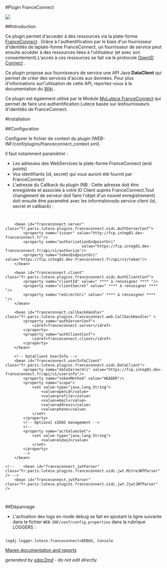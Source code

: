 
#Plugin FranceConnect

![](http://dev.lutece.paris.fr/plugins/plugin-franceconnect/images/franceconnect.png)

##Introduction

Ce plugin permet d'acceder à des ressources via la plate-forme [FranceConnect](http://www.dev-franceconnect.fr) . Grâce à l'authentification par le biais d'un fournisseur d'identités de laplate-forme FranceConnect, un fournisseur de service peut ensuite accéder à des ressources liées à l'utilisateur (et avec son consentement).L'accès à ces ressources se fait via le protocole [OpenID Connect](http://openid.net/specs/openid-connect-core-1_0.html) .

Ce plugin propose aux fournisseurs de service une API Java **DataClient** qui permet de créer des services d'accès aux données. Pour plus d'informations surl'utilisation de cette API, reportez-vous à la documentation du [Wiki](wiki.lutece.paris.fr) .

Ce plugin est également utilisé par le Module [MyLutece FranceConnect](https://github.com/lutece-platform/lutece-auth-module-mylutece-franceconnect) qui permet de faire une authentification Lutece basée sur lesfournisseurs d'identités de FranceConnect.

#Installation

##Configuration

Configurer le fichier de context du plugin (WEB-INF/conf/plugins/franceconnect_context.xml).

Il faut notamment paramétrer :
 
* Les adresses des WebServices la plate-forme FranceConnect (end points)
* Vos identifiants (id, secret) qui vous auront été fournit par FranceConnect
* L'adresse du Callback du plugin (NB : Cette adresse doit être enregistrée et associée à votre ID Client auprès FranceConnect.Tout changement de serveur doit faire l'objet d'un nouvel enregistrement)
doit ensuite être paramétré avec les informationsdu service client (id, secret et callback) :


```
           
     
    <bean id="franceconnect.server" class="fr.paris.lutece.plugins.franceconnect.oidc.AuthServerConf">
        <property name="issuer" value="http://fcp.integ01.dev-franceconnect.fr"/>
        <property name="authorizationEndpointUri"
                                  value="https://fcp.integ01.dev-franceconnect.fr/api/v1/authorize"/>
        <property name="tokenEndpointUri" value="https://fcp.integ01.dev-franceconnect.fr/api/v1/token"/>
    </bean> 
    
    <bean id="franceconnect.client" class="fr.paris.lutece.plugins.franceconnect.oidc.AuthClientConf">
        <property name="clientId" value=" **** à renseigner **** "/>
        <property name="clientSecret" value=" **** à renseigner **** "/>
        <property name="redirectUri" value=" **** à renseigner **** "/>
    </bean>       
    
    <bean id="franceconnect.callbackHandler" class="fr.paris.lutece.plugins.franceconnect.web.CallbackHandler" >
        <property name="authServerConf">
            <idref>franceconnect.server</idref>
        </property>
        <property name="authClientConf">
            <idref>franceconnect.client</idref>
        </property>
    </bean>      
    
    <!-- DataClient UserInfo -->
    <bean id="franceconnect.userInfoClient" class="fr.paris.lutece.plugins.franceconnect.oidc.DataClient">
        <property name="dataServerUri" value="https://fcp.integ01.dev-franceconnect.fr/api/v1/userinfo"/>
        <property name="tokenMethod" value="HEADER"/>
        <property name="scope">
            <set value-type="java.lang.String">
                <value>openid</value>
                <value>profile</value>
                <value>email</value>
                <value>address</value>
                <value>phone</value>
            </set>
        </property>
        <!-- Optional eIDAS management -->
        <!--
        <property name="acrValuesSet">
            <set value-type="java.lang.String">
                <value>eidas2</value>
            </set>
        </property>
        -->
    </bean>

<!--    <bean id="franceconnect.jwtParser" class="fr.paris.lutece.plugins.franceconnect.oidc.jwt.MitreJWTParser" /> -->
    <bean id="franceconnect.jwtParser" class="fr.paris.lutece.plugins.franceconnect.oidc.jwt.JjwtJWTParser" />
    


```


##Dépannage


 
* L'activation des logs en mode debug se fait en ajoutant la ligne suivante dans le fichier `WEB-INF/conf/config.properties` dans la rubrique LOGGERS :

```

log4j.logger.lutece.franceconnect=DEBUG, Console

```





[Maven documentation and reports](http://dev.lutece.paris.fr/plugins/plugin-franceconnect/)



 *generated by [xdoc2md](https://github.com/lutece-platform/tools-maven-xdoc2md-plugin) - do not edit directly.*